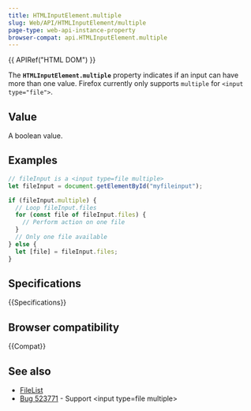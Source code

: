 ```yaml
---
title: HTMLInputElement.multiple
slug: Web/API/HTMLInputElement/multiple
page-type: web-api-instance-property
browser-compat: api.HTMLInputElement.multiple
---
```


{{ APIRef("HTML DOM") }}

The **`HTMLInputElement.multiple`** property indicates if an input can have more than one value. Firefox currently only supports `multiple` for `<input type="file">`.

## Value

A boolean value.

## Examples

```js
// fileInput is a <input type=file multiple>
let fileInput = document.getElementById("myfileinput");

if (fileInput.multiple) {
  // Loop fileInput.files
  for (const file of fileInput.files) {
    // Perform action on one file
  }
  // Only one file available
} else {
  let [file] = fileInput.files;
}
```

## Specifications

{{Specifications}}

## Browser compatibility

{{Compat}}

## See also

- [FileList](/en-US/docs/Web/API/FileList)
- [Bug 523771](https://bugzilla.mozilla.org/show_bug.cgi?id=523771) - Support \<input type=file multiple>
